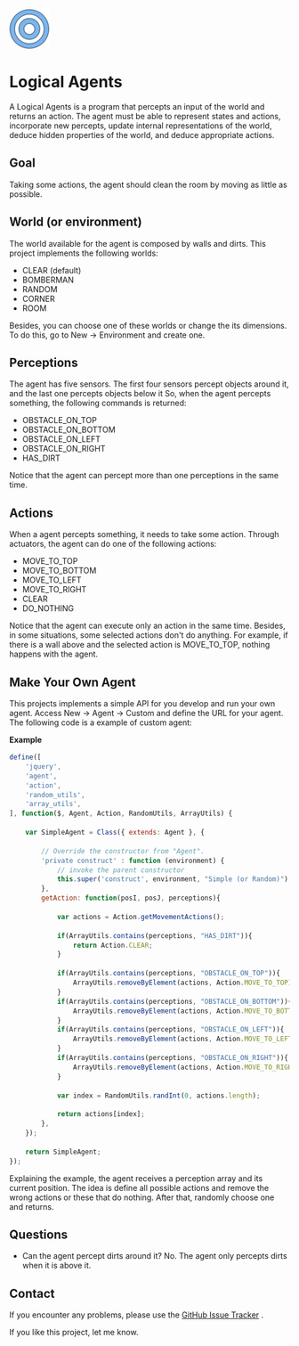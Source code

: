 ![alt tag](https://raw.githubusercontent.com/thiagodnf/logical-agents/master/images/favicon/android-icon-72x72.png)
# Logical Agents

A Logical Agents is a program that percepts an input of the world and returns an action. The agent must be able to represent states and actions, incorporate new percepts, update internal representations of the world, deduce hidden properties of the world, and deduce appropriate actions.

## Goal

Taking some actions, the agent should clean the room by moving as little as possible.

## World (or environment)

The world available for the agent is composed by walls and dirts. This project implements the following worlds:

- CLEAR (default)
- BOMBERMAN
- RANDOM
- CORNER
- ROOM

Besides, you can choose one of these worlds or change the its dimensions. To do this, go to New -> Environment and create one.

## Perceptions

The agent has five sensors. The first four sensors percept objects around it, and the last one percepts objects below it So, when the agent percepts something, the following commands is returned:

- OBSTACLE_ON_TOP
- OBSTACLE_ON_BOTTOM
- OBSTACLE_ON_LEFT
- OBSTACLE_ON_RIGHT
- HAS_DIRT

Notice that the agent can percept more than one perceptions in the same time.

## Actions

When a agent percepts something, it needs to take some action. Through actuators, the agent can do one of the following actions:

- MOVE_TO_TOP
- MOVE_TO_BOTTOM
- MOVE_TO_LEFT
- MOVE_TO_RIGHT
- CLEAR
- DO_NOTHING

Notice that the agent can execute only an action in the same time. Besides, in some situations, some selected actions don't do anything. For example, if there is a wall above and the selected action is MOVE_TO_TOP, nothing happens with the agent.

## Make Your Own Agent

This projects implements a simple API for you develop and run your own agent. Access New -> Agent -> Custom and define the URL for your agent. The following code is a example of custom agent:

**Example**

```javascript
define([
    'jquery',
    'agent',
    'action',
    'random_utils',
    'array_utils',
], function($, Agent, Action, RandomUtils, ArrayUtils) {

    var SimpleAgent = Class({ extends: Agent }, {

        // Override the constructor from "Agent".
        'private construct' : function (environment) {
            // invoke the parent constructor
            this.super('construct', environment, "Simple (or Random)");
        },
        getAction: function(posI, posJ, perceptions){

            var actions = Action.getMovementActions();

            if(ArrayUtils.contains(perceptions, "HAS_DIRT")){
                return Action.CLEAR;
            }

            if(ArrayUtils.contains(perceptions, "OBSTACLE_ON_TOP")){
                ArrayUtils.removeByElement(actions, Action.MOVE_TO_TOP);
            }
            if(ArrayUtils.contains(perceptions, "OBSTACLE_ON_BOTTOM")){
                ArrayUtils.removeByElement(actions, Action.MOVE_TO_BOTTOM);
            }
            if(ArrayUtils.contains(perceptions, "OBSTACLE_ON_LEFT")){
                ArrayUtils.removeByElement(actions, Action.MOVE_TO_LEFT);
            }
            if(ArrayUtils.contains(perceptions, "OBSTACLE_ON_RIGHT")){
                ArrayUtils.removeByElement(actions, Action.MOVE_TO_RIGHT);
            }

            var index = RandomUtils.randInt(0, actions.length);

            return actions[index];
        },
    });

    return SimpleAgent;
});
```

Explaining the example, the agent receives a perception array and its current position. The idea is define all possible actions and remove the wrong actions or these that do nothing. After that, randomly choose one and returns.

## Questions

* Can the agent percept dirts around it? No. The agent only percepts dirts when it is above it.

## Contact

If you encounter any problems, please use the [GitHub Issue Tracker](https://github.com/thiagodnf/logical-agents/issues) .

If you like this project, let me know.
